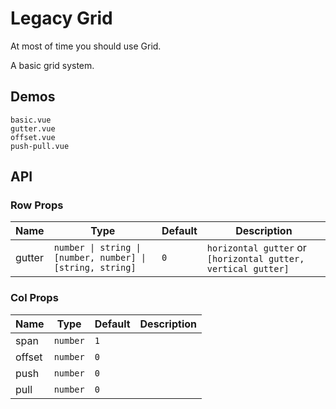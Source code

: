 # Legacy Grid

<!--single-column-->

<n-alert title="Caveat" type="warning" style="margin-bottom: 16px" :bordered="false">
  At most of time you should use <router-link to="grid" #="{ navigate, href }" custom><n-a :href="href" @click="navigate">Grid</n-a></router-link>.
</n-alert>

A basic grid system.

## Demos

```demo
basic.vue
gutter.vue
offset.vue
push-pull.vue
```

## API

### Row Props

| Name | Type | Default | Description |
| --- | --- | --- | --- |
| gutter | `number \| string \| [number, number] \| [string, string]` | `0` | `horizontal gutter` or `[horizontal gutter, vertical gutter]` |

### Col Props

| Name   | Type     | Default | Description |
| ------ | -------- | ------- | ----------- |
| span   | `number` | `1`     |             |
| offset | `number` | `0`     |             |
| push   | `number` | `0`     |             |
| pull   | `number` | `0`     |             |
